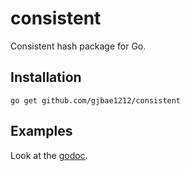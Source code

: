 consistent
==========

Consistent hash package for Go.

Installation
------------

    go get github.com/gjbae1212/consistent

Examples
--------

Look at the [godoc](http://godoc.org/stathat.com/c/consistent).